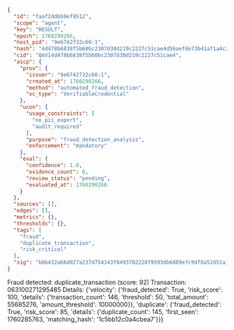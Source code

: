 ```json
{
  "id": "faaf2dd6b9ef9512",
  "scope": "agent",
  "key": "RESULT",
  "epoch": 1760290266,
  "host_pid": "9e6742732c60:1",
  "hash": "4d478b6838f5b60bc2307d30d219c2227c51cae4d56aefde73b41af1a4c289f8",
  "cid": "QmV14d478b6838f5b60bc2307d30d219c2227c51cae4",
  "aicp": {
    "prov": {
      "issuer": "9e6742732c60:1",
      "created_at": 1760290266,
      "method": "automated_fraud_detection",
      "vc_type": "VerifiableCredential"
    },
    "ucon": {
      "usage_constraints": [
        "no_pii_export",
        "audit_required"
      ],
      "purpose": "fraud_detection_analysis",
      "enforcement": "mandatory"
    },
    "eval": {
      "confidence": 1.0,
      "evidence_count": 0,
      "review_status": "pending",
      "evaluated_at": 1760290266
    }
  },
  "sources": [],
  "edges": [],
  "metrics": {},
  "thresholds": {},
  "tags": [
    "fraud",
    "duplicate_transaction",
    "risk_critical"
  ],
  "sig": "b8b432a66d027a237d754143f8493782228f9593db6889e7c9df8a52d51a1921"
}
```

Fraud detected: duplicate_transaction (score: 92)
Transaction: 063100271295485
Details: {'velocity': {'fraud_detected': True, 'risk_score': 100, 'details': {'transaction_count': 146, 'threshold': 50, 'total_amount': 55685276, 'amount_threshold': 10000000}}, 'duplicate': {'fraud_detected': True, 'risk_score': 85, 'details': {'duplicate_count': 145, 'first_seen': 1760285763, 'matching_hash': '1c5bb12c0a4cbea7'}}}